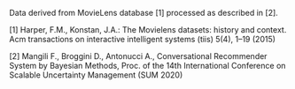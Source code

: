Data derived from MovieLens database [1] processed as described in [2].

[1] Harper, F.M., Konstan, J.A.: The Movielens datasets: history and context. Acm
transactions on interactive intelligent systems (tiis) 5(4), 1–19 (2015)

[2] Mangili F., Broggini D., Antonucci A., Conversational Recommender System by
Bayesian Methods, Proc. of the 14th International Conference on Scalable Uncertainty Management (SUM 2020)
